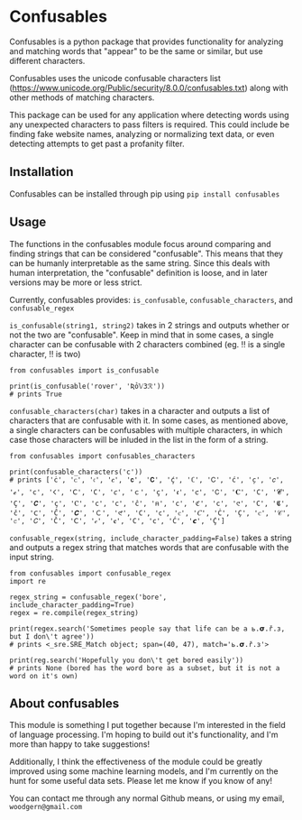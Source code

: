 # Confusables

Confusables is a python package that provides functionality for analyzing and matching words that "appear"
to be the same or similar, but use different characters.

Confusables uses the unicode confusable characters list (https://www.unicode.org/Public/security/8.0.0/confusables.txt)
along with other methods of matching characters.

This package can be used for any application where detecting words using any unexpected characters to pass filters
is required. This could include be finding fake website names, analyzing or normalizing text data, or even detecting
attempts to get past a profanity filter.


## Installation

Confusables can be installed through pip using
`pip install confusables`


## Usage

The functions in the confusables module focus around comparing and finding strings that can be considered "confusable". This means that they can be humanly interpretable as the same string. Since this deals with human interpretation, the "confusable" definition is loose, and in later versions may be more or less strict.

Currently, confusables provides: `is_confusable`, `confusable_characters`, and `confusable_regex`

`is_confusable(string1, string2)` takes in 2 strings and outputs whether or not the two are "confusable". Keep in mind that in some cases, a single character can be confusable with 2 characters combined (eg. ‼ is a single character, !! is two)
```
from confusables import is_confusable

print(is_confusable('rover', 'Ʀỏ𝕍3ℛ'))
# prints True
```


`confusable_characters(char)` takes in a character and outputs a list of characters that are confusable with it. In some cases, as mentioned above, a single characters can be confusables with multiple characters, in which case those characters will be inluded in the list in the form of a string.
```
from confusables import confusables_characters

print(confusable_characters('c'))
# prints ['ċ', 'ᴄ', '𝔠', '𝒄', '𝗰', '𝗖', 'ḉ', 'ℂ', 'Ꮯ', 'ć', 'c̦', '𝑐', '𝓬', '𝚌', '𐌂', 'Ⅽ', 'С', '𝘤', 'ｃ', 'ҫ', '𝖈', '🝌', '𝖢', '𝐂', 'C', '𝓒', 'Ç', '𝘾', 'ç', 'Ⲥ', 'с', 'ⅽ', 'ĉ', '𐔜', 'c', 'ℭ', 'ϲ', '𑣩', 'Ϲ', '𝕮', 'č', '𐊢', 'Ĉ', '𝑪', 'Ｃ', '𑣲', '𐐕', '𐐽', 'ⲥ', '𝐶', 'Ċ', 'C̦', 'ꮯ', '𝒞', '𝕔', '𝘊', 'Č', 'ꓚ', '𝒸', '𝐜', '𝙲', '𝖼', 'Ć', '𝙘', 'Ḉ']
```

`confusable_regex(string, include_character_padding=False)` takes a string and outputs a regex string that matches words that are confusable with the input string.
```
from confusables import confusable_regex
import re

regex_string = confusable_regex('bore', include_character_padding=True)
regex = re.compile(regex_string)

print(regex.search('Sometimes people say that life can be a ь.𝞂.ř.ɜ, but I don\'t agree'))
# prints <_sre.SRE_Match object; span=(40, 47), match='ь.𝞂.ř.ɜ'>

print(reg.search('Hopefully you don\'t get bored easily'))
# prints None (bored has the word bore as a subset, but it is not a word on it's own)
```

## About confusables

This module is something I put together because I'm interested in the field of language processing. I'm hoping to build out it's functionality, and I'm more than happy to take suggestions!

Additionally, I think the effectiveness of the module could be greatly improved using some machine learning models, and I'm currently on the hunt for some useful data sets. Please let me know if you know of any!

You can contact me through any normal Github means, or using my email, `woodgern@gmail.com`
